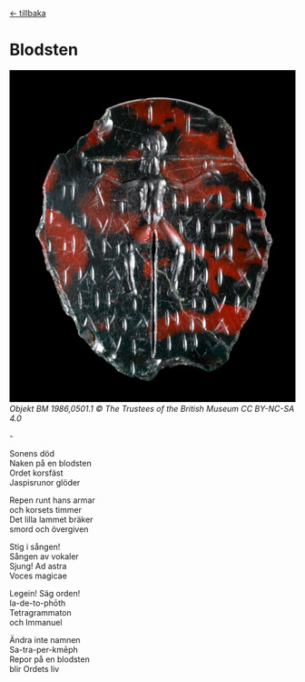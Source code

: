 [← tillbaka](README.md)  

# Blodsten

![blodsten](blodsten.jpg)  
_Objekt BM 1986,0501.1 © The Trustees of the British Museum CC BY-NC-SA 4.0_

\-

Sonens död  
Naken på en blodsten  
Ordet korsfäst  
Jaspisrunor glöder

Repen runt hans armar  
och korsets timmer  
Det lilla lammet bräker  
smord och övergiven  

Stig i sången!  
Sången av vokaler  
Sjung! Ad astra  
Voces magicae  

Legein! Säg orden!  
Ia-de-to-phōth  
Tetragrammaton  
och Immanuel

Ändra inte namnen  
Sa-tra-per-kmēph  
Repor på en blodsten  
blir Ordets liv